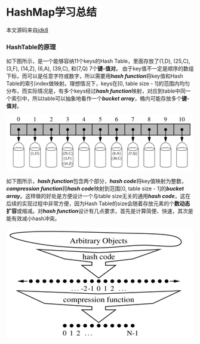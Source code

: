 # HashMap学习总结
本文源码来自[jdk8](http://hg.openjdk.java.net/jdk8/jdk8/jdk/file/tip/src/share/classes/java/util/HashMap.java)

### HashTable的原理
如下图所示，是一个能够容纳11个keys的Hash Table，里面存放了(1,D), (25,C), (3,F), (14,Z), (6,A), (39,C), 和(7,Q) 7个**键-值对**。
由于key值不一定是顺序的数组下标，而可以是任意字符或数字，所以需要用***hash function***将key值和Hash Table的索引index做映射。理想情况下，keys在[0, table size - 1]的范围内均匀分布，而实际情况是，有多个keys经过***hash function***映射，对应到table中同一个索引中，所以table可以抽象地看作一个***bucket array***，桶内可能存放多个**键-值对**。

<img src="https://github.com/lwdhw1987/algorithm009-class01/blob/master/Week_02/hash_table.png?raw=true" width = "500" height = "150">

如下图所示，***hash function***包含两个部分，***hash code***将key值映射为整数，***compression function***将***hash code***映射到范围[0, table size - 1]的***bucket array***。这样做的好处是方便设计一个与table size无关的通用***hash code***，这在后续的实现过程中非常方便，因为Hash Table的size会随着存放元素的个**数动态扩容**或缩减。对***hash function***设计有几点要求，首先是计算简便、快速，其次是能有效减小hash冲突。

<img src="https://github.com/lwdhw1987/algorithm009-class01/blob/master/Week_02/hash_function.png?raw=true" width = "500" height = "300">
